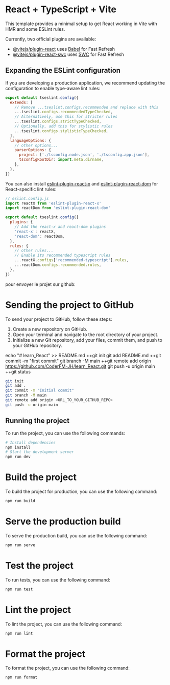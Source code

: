 # React + TypeScript + Vite

This template provides a minimal setup to get React working in Vite with HMR and some ESLint rules.

Currently, two official plugins are available:

- [@vitejs/plugin-react](https://github.com/vitejs/vite-plugin-react/blob/main/packages/plugin-react) uses [Babel](https://babeljs.io/) for Fast Refresh
- [@vitejs/plugin-react-swc](https://github.com/vitejs/vite-plugin-react/blob/main/packages/plugin-react-swc) uses [SWC](https://swc.rs/) for Fast Refresh

## Expanding the ESLint configuration

If you are developing a production application, we recommend updating the configuration to enable type-aware lint rules:

```js
export default tseslint.config({
  extends: [
    // Remove ...tseslint.configs.recommended and replace with this
    ...tseslint.configs.recommendedTypeChecked,
    // Alternatively, use this for stricter rules
    ...tseslint.configs.strictTypeChecked,
    // Optionally, add this for stylistic rules
    ...tseslint.configs.stylisticTypeChecked,
  ],
  languageOptions: {
    // other options...
    parserOptions: {
      project: ['./tsconfig.node.json', './tsconfig.app.json'],
      tsconfigRootDir: import.meta.dirname,
    },
  },
})
```

You can also install [eslint-plugin-react-x](https://github.com/Rel1cx/eslint-react/tree/main/packages/plugins/eslint-plugin-react-x) and [eslint-plugin-react-dom](https://github.com/Rel1cx/eslint-react/tree/main/packages/plugins/eslint-plugin-react-dom) for React-specific lint rules:

```js
// eslint.config.js
import reactX from 'eslint-plugin-react-x'
import reactDom from 'eslint-plugin-react-dom'

export default tseslint.config({
  plugins: {
    // Add the react-x and react-dom plugins
    'react-x': reactX,
    'react-dom': reactDom,
  },
  rules: {
    // other rules...
    // Enable its recommended typescript rules
    ...reactX.configs['recommended-typescript'].rules,
    ...reactDom.configs.recommended.rules,
  },
})
```


pour envoyer le projet sur github:

# Sending the project to GitHub
To send your project to GitHub, follow these steps:
1. Create a new repository on GitHub.
2. Open your terminal and navigate to the root directory of your project.
3. Initialize a new Git repository, add your files, commit them, and push to your GitHub repository.

echo "# learn_React" >> README.md
  ++git init
git add README.md
  ++git commit -m "first commit"
git branch -M main
  ++git remote add origin https://github.com/CoderFM-JH/learn_React.git
git push -u origin main
  ++git status

```bash
git init
git add .
git commit -m "Initial commit"
git branch -M main
git remote add origin <URL_TO_YOUR_GITHUB_REPO>
git push -u origin main
```
## Running the project
To run the project, you can use the following commands:
```bash
# Install dependencies
npm install
# Start the development server
npm run dev
```
# Build the project
To build the project for production, you can use the following command:
```bash
npm run build
```
# Serve the production build
To serve the production build, you can use the following command:
```bash
npm run serve
```
# Test the project
To run tests, you can use the following command:
```bash
npm run test
```
# Lint the project
To lint the project, you can use the following command:
```bash
npm run lint
```
# Format the project
To format the project, you can use the following command:
```bash
npm run format
```
